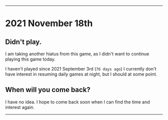 
***

# 2021 November 18th

## Didn't play.

I am taking another hiatus from this game, as I didn't want to continue playing this game today.

I haven't played since 2021 September 3rd (`76 days ago`) I currently don't have interest in resuming daily games at night, but I should at some point.

## When will you come back?

I have no idea. I hope to come back soon when I can find the time and interest again.

***
